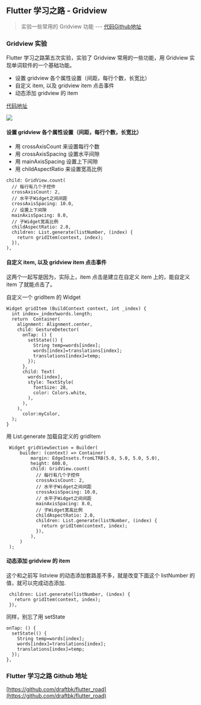 ## Flutter 学习之路 - Gridview
> 实验一些常用的 Gridview 功能 --- [代码Github地址](https://github.com/draftbk/flutter_road/blob/master/flutter_road_widgets/lib/days/Day5.dart)

### Gridview 实验

Flutter 学习之路第五次实验，实验了 Gridview 常用的一些功能，用 Gridview 实现单词软件的一个基础功能。

- 设置 gridview 各个属性设置（间距，每行个数，长宽比）
- 自定义 item, 以及 gridview item 点击事件
- 动态添加 gridview 的 item

[代码地址](https://github.com/draftbk/flutter_road/blob/master/flutter_road_widgets/lib/days/Day5.dart)

![](https://github.com/draftbk/Blog_Resource/blob/master/Flutter/gif/flutter_road_gridview.gif)


#### 设置 gridview 各个属性设置（间距，每行个数，长宽比）

- 用 crossAxisCount 来设置每行个数
- 用 crossAxisSpacing 设置水平间隙
- 用 mainAxisSpacing 设置上下间隙
- 用 childAspectRatio 来设置宽高比例

```
child: GridView.count(
  // 每行有几个子控件
  crossAxisCount: 2,
  // 水平子Widget之间间距
  crossAxisSpacing: 10.0,
  // 设置上下间隙
  mainAxisSpacing: 8.0,
  // 子Widget宽高比例
  childAspectRatio: 2.0,
  children: List.generate(listNumber, (index) {
    return gridItem(context, index);
  }),
),
```

#### 自定义 item, 以及 gridview item 点击事件

这两个一起写是因为，实际上，item 点击是建立在自定义 item 上的，能自定义 item 了就能点击了。

自定义一个 gridItem 的 Widget

```
Widget gridItem (BuildContext context, int _index) {
  int index=_index%words.length;
  return  Container(
    alignment: Alignment.center,
    child: GestureDetector(
      onTap: () {
        setState(() {
          String temp=words[index];
          words[index]=translations[index];
          translations[index]=temp;
        });
      },
      child: Text(
        words[index],
        style: TextStyle(
          fontSize: 28,
          color: Colors.white,
        ),
      ),
    ), 
      color:myColor,
  );
}
```

用 List.generate 加载自定义的 gridItem

```
 Widget gridViewSection = Builder(
     builder: (context) => Container(
         margin: EdgeInsets.fromLTRB(5.0, 5.0, 5.0, 5.0),
         height: 600.0,
         child: GridView.count(
           // 每行有几个子控件
           crossAxisCount: 2,
           // 水平子Widget之间间距
           crossAxisSpacing: 10.0,
           // 水平子Widget之间间距
           mainAxisSpacing: 8.0,
           // 子Widget宽高比例
           childAspectRatio: 2.0,
           children: List.generate(listNumber, (index) {
             return gridItem(context, index);
           }),
         ),
     )
 );
```

#### 动态添加 gridview 的 item

这个和之前写 listview 的动态添加套路差不多，就是改变下面这个 listNumber 的值，就可以完成动态添加.

```
 children: List.generate(listNumber, (index) {
   return gridItem(context, index);
 }),
```
同样，别忘了用 setState

```
onTap: () {
  setState(() {
    String temp=words[index];
    words[index]=translations[index];
    translations[index]=temp;
  });
},
```

### Flutter 学习之路 Github 地址

[https://github.com/draftbk/flutter_road](https://github.com/draftbk/flutter_road)










